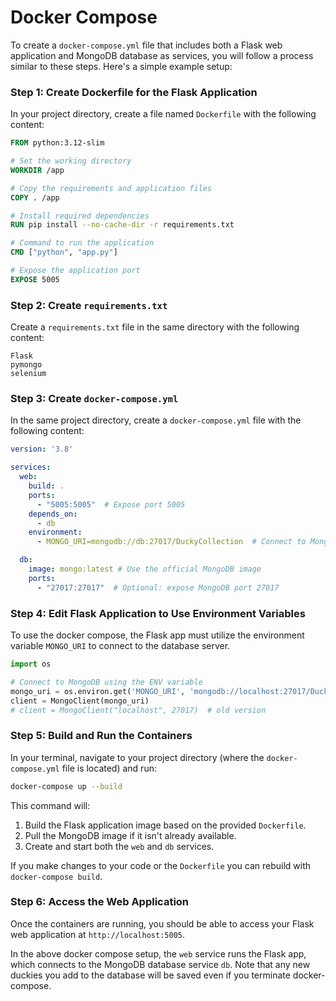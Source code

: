 # Docker Compose

To create a `docker-compose.yml` file that includes both a Flask web application and MongoDB database as services, you will follow a process similar to these steps. Here's a simple example setup:

### Step 1: Create Dockerfile for the Flask Application

In your project directory, create a file named `Dockerfile` with the following content:

```Dockerfile
FROM python:3.12-slim

# Set the working directory
WORKDIR /app

# Copy the requirements and application files
COPY . /app

# Install required dependencies
RUN pip install --no-cache-dir -r requirements.txt

# Command to run the application
CMD ["python", "app.py"]

# Expose the application port
EXPOSE 5005
```

### Step 2: Create `requirements.txt`

Create a `requirements.txt` file in the same directory with the following content:

```
Flask
pymongo
selenium
```

### Step 3: Create `docker-compose.yml`

In the same project directory, create a `docker-compose.yml` file with the following content:

```yaml
version: '3.8'

services:
  web:
    build: .
    ports:
      - "5005:5005"  # Expose port 5005
    depends_on:
      - db
    environment:
      - MONGO_URI=mongodb://db:27017/DuckyCollection  # Connect to MongoDB service

  db:
    image: mongo:latest # Use the official MongoDB image
    ports:
      - "27017:27017"  # Optional: expose MongoDB port 27017
```

### Step 4: Edit Flask Application to Use Environment Variables

To use the docker compose, the Flask app must utilize the environment variable `MONGO_URI` to connect to the database server.

```python
import os

# Connect to MongoDB using the ENV variable
mongo_uri = os.environ.get('MONGO_URI', 'mongodb://localhost:27017/DuckyCollection')
client = MongoClient(mongo_uri)
# client = MongoClient("localhost", 27017)  # old version
```

### Step 5: Build and Run the Containers

In your terminal, navigate to your project directory (where the `docker-compose.yml` file is located) and run:

```bash
docker-compose up --build
```

This command will:

1. Build the Flask application image based on the provided `Dockerfile`.
2. Pull the MongoDB image if it isn't already available.
3. Create and start both the `web` and `db` services.

If you make changes to your code or the `Dockerfile` you can rebuild with `docker-compose build`.

### Step 6: Access the Web Application

Once the containers are running, you should be able to access your Flask web application at `http://localhost:5005`.

In the above docker compose setup, the `web` service runs the Flask app, which connects to the MongoDB database service `db`. Note that any new duckies you add to the database will be saved even if you terminate docker-compose.
